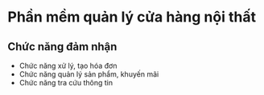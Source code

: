 # Phần mềm quản lý cửa hàng nội thất
## Chức năng đảm nhận
- Chức năng xử lý, tạo hóa đơn
- Chức năng quản lý sản phẩm, khuyến mãi
- Chức năng tra cứu thông tin

